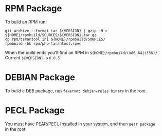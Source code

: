 RPM Package
===============================================================================

To build an RPM run:
```
git archive --format tar ${VERSION} | gzip -9 > ${HOME}/rpmbuild/SOURCES/${VERSION}.tar.gz
cp rpm/tarantool.ini ${HOME}/rpmbuild/SOURCES/
rpmbuild -bb rpm/php-tarantool.spec
```
When the build ends you'll find an RPM in `${HOME}/rpmbuild/(x86_64|i386)/`
Current `${VERSION}` is `0.0.5`

DEBIAN Package
===============================================================================
To build a DEB package, run `fakeroot debian/rules binary` in the root.

PECL Package
===============================================================================
You must have PEAR/PECL Installed in your system, and then `pear package` in the root
